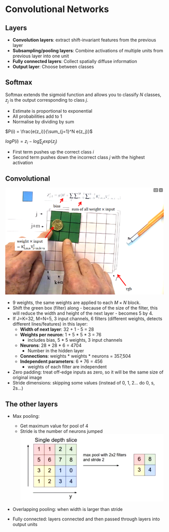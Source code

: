 # Convolutional Networks
## Layers
* **Convolution layers**: extract shift-invariant features from the previous layer
* **Subsampling/pooling layers**: Combine activations of multiple units from previous layer into one unit
* **Fully connected layers**: Collect spatially diffuse information
* **Output layer**: Choose between classes

## Softmax
Softmax extends the sigmoid function and allows you to classify $N$ classes, $z_j$ is the output corresponding to class $j$. 
* Estimate is proportional to exponential
* All probabilities add to 1
* Normalise by dividing by sum

$P(i) = \frac{e(z_i)}{\sum_{j=1}^N e(z_j)}$

$log P(i) = z_i - log \sum_j exp(z_j)$

* First term pushes up the correct class $i$
* Second term pushes down the incorrect class $j$ with the highest activation

## Convolutional
![](convolutional.png)

* 9 weights, the same weights are applied to each $M \times N$ block.
* Shift the green box (filter) along - because of the size of the filter, this will reduce the width and height of the next layer - becomes 5 by 4.
* If J=K=32, M=N=5, 3 input channels, 6 filters (different weights, detects different lines/features) in this layer:
    * **Width of next layer**: 32 + 1 - 5 = 28
    * **Weights per neuron**: 1 + 5 * 5 * 3 = 76
        * includes bias, 5 * 5 weights, 3 input channels
    * **Neurons**: 28 * 28 * 6 = 4704
        * Number in the hidden layer
    * **Connections**: weights * weights * neurons = 357,504
    * **Independent parameters**: 6 * 76 = 456
        * weights of each filter are independent
* Zero padding: treat off-edge inputs as zero, so it will be the same size of original image
* Stride dimensions: skipping some values (instead of 0, 1, 2... do 0, s, 2s...)


## The other layers
* Max pooling:
    * Get maximum value for pool of 4
    * Stride is the number of neurons jumped
![](maxpooling.png)
* Overlapping pooling: when width is larger than stride

* Fully connected: layers connected and then passed through layers into output units

